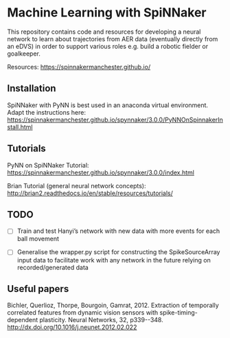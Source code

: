 Machine Learning with SpiNNaker
===============================

This repository contains code and resources for developing a neural network to
learn about trajectories from AER data (eventually directly from an eDVS) in
order to support various roles e.g. build a robotic fielder or goalkeeper.

Resources: https://spinnakermanchester.github.io/

Installation
------------

SpiNNaker with PyNN is best used in an anaconda virtual environment.
Adapt the instructions here: https://spinnakermanchester.github.io/spynnaker/3.0.0/PyNNOnSpinnakerInstall.html


Tutorials
---------

PyNN on SpiNNaker Tutorial: https://spinnakermanchester.github.io/spynnaker/3.0.0/index.html

Brian Tutorial (general neural network concepts): http://brian2.readthedocs.io/en/stable/resources/tutorials/


TODO
----

- [ ] Train and test Hanyi’s network with new data with more events for each ball movement
- [ ] Generalise the wrapper.py script for constructing the SpikeSourceArray input data to facilitate work with any network in the future relying on recorded/generated data


Useful papers
-------------
Bichler, Querlioz, Thorpe, Bourgoin, Gamrat, 2012. Extraction of temporally correlated features from dynamic vision sensors with spike-timing-dependent plasticity. Neural Networks, 32, p339--348. http://dx.doi.org/10.1016/j.neunet.2012.02.022
